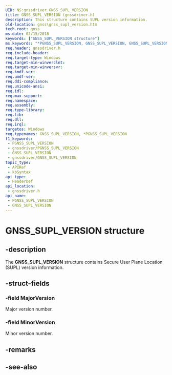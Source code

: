 ```yaml
---
UID: NS:gnssdriver.GNSS_SUPL_VERSION
title: GNSS_SUPL_VERSION (gnssdriver.h)
description: This structure contains SUPL version information.
old-location: gnss\gnss_supl_version.htm
tech.root: gnss
ms.date: 02/15/2018
keywords: ["GNSS_SUPL_VERSION structure"]
ms.keywords: "*PGNSS_SUPL_VERSION, GNSS_SUPL_VERSION, GNSS_SUPL_VERSION structure [Sensor Devices], PGNSS_SUPL_VERSION, PGNSS_SUPL_VERSION structure pointer [Sensor Devices], gnss.gnss_supl_version, gnssdriver/GNSS_SUPL_VERSION, gnssdriver/PGNSS_SUPL_VERSION"
req.header: gnssdriver.h
req.include-header: 
req.target-type: Windows
req.target-min-winverclnt: 
req.target-min-winversvr: 
req.kmdf-ver: 
req.umdf-ver: 
req.ddi-compliance: 
req.unicode-ansi: 
req.idl: 
req.max-support: 
req.namespace: 
req.assembly: 
req.type-library: 
req.lib: 
req.dll: 
req.irql: 
targetos: Windows
req.typenames: GNSS_SUPL_VERSION, *PGNSS_SUPL_VERSION
f1_keywords:
 - PGNSS_SUPL_VERSION
 - gnssdriver/PGNSS_SUPL_VERSION
 - GNSS_SUPL_VERSION
 - gnssdriver/GNSS_SUPL_VERSION
topic_type:
 - APIRef
 - kbSyntax
api_type:
 - HeaderDef
api_location:
 - gnssdriver.h
api_name:
 - PGNSS_SUPL_VERSION
 - GNSS_SUPL_VERSION
---
```


# GNSS_SUPL_VERSION structure


## -description

The **GNSS_SUPL_VERSION** structure contains Secure User Plane Location (SUPL) version information.

## -struct-fields

### -field MajorVersion

Major version number.

### -field MinorVersion

Minor version number.

## -remarks

## -see-also

